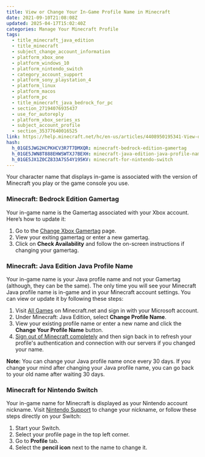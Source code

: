 ```yaml
---
title: View or Change Your In-Game Profile Name in Minecraft
date: 2021-09-10T21:08:08Z
updated: 2025-04-17T15:02:40Z
categories: Manage Your Minecraft Profile
tags:
  - title_minecraft_java_edition
  - title_minecraft
  - subject_change_account_information
  - platform_xbox_one
  - platform_windows_10
  - platform_nintendo_switch
  - category_account_support
  - platform_sony_playstation_4
  - platform_linux
  - platform_macos
  - platform_pc
  - title_minecraft_java_bedrock_for_pc
  - section_27194076935437
  - use_for_autoreply
  - platform_xbox_series_xs
  - subject_account_profile
  - section_35377640016525
link: https://help.minecraft.net/hc/en-us/articles/4408950195341-View-or-Change-Your-In-Game-Profile-Name-in-Minecraft
hash:
  h_01GE5JWG2HCPKHCV3R7T7DMXQR: minecraft-bedrock-edition-gamertag
  h_01GE5JWN8T888EHWSWTXJ7BEXH: minecraft-java-edition-java-profile-name
  h_01GE5JX1Z0CZ833A7S54Y195KV: minecraft-for-nintendo-switch
---
```


Your character name that displays in-game is associated with the version of Minecraft you play or the game console you use.

### Minecraft: Bedrock Edition Gamertag

Your in-game name is the Gamertag associated with your Xbox account. Here’s how to update it:

1.  Go to the [Change Xbox Gamertag](https://social.xbox.com/changegamertag) page.
2.  View your exiting gamertag or enter a new gamertag.
3.  Click on **Check Availability** and follow the on-screen instructions if changing your gamertag.

### Minecraft: Java Edition Java Profile Name

Your in-game name is your Java profile name and not your Gamertag (although, they can be the same). The only time you will see your Minecraft Java profile name is in-game and in your Minecraft account settings. You can view or update it by following these steps:

1.  Visit [All Games](https://www.minecraft.net/en-us/login) on Minecraft.net and sign in with your Microsoft account.
2.  Under Minecraft: Java Edition, select **Change Profile Name**.
3.  View your existing profile name or enter a new name and click the **Change Your Profile Name** button.
4.  [Sign out of Minecraft completely](../Account-Sign-In/Sign-Out-of-Minecraft.md) and then sign back in to refresh your profile's authentication and connection with our servers if you changed your name.

**Note:** You can change your Java profile name once every 30 days. If you change your mind after changing your Java profile name, you can go back to your old name after waiting 30 days.

### Minecraft for Nintendo Switch 

Your in-game name for Minecraft is displayed as your Nintendo account nickname. Visit [Nintendo Support](https://en-americas-support.nintendo.com/app/answers/detail/a_id/63086/~/how-to-change-nintendo-account-nickname) to change your nickname, or follow these steps directly on your Switch:

1.  Start your Switch.
2.  Select your profile page in the top left corner.
3.  Go to **Profile** tab.
4.  Select the **pencil icon** next to the name to change it.
